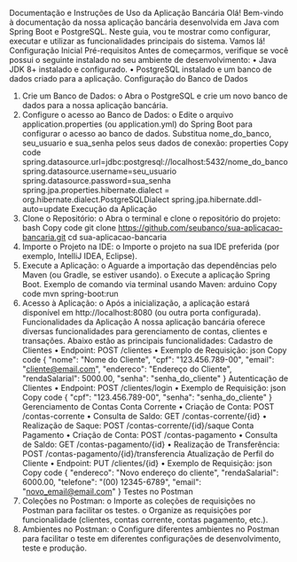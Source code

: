 Documentação e Instruções de Uso da Aplicação Bancária
Olá! Bem-vindo à documentação da nossa aplicação bancária desenvolvida em Java com Spring Boot e PostgreSQL. Neste guia, vou te mostrar como configurar, executar e utilizar as funcionalidades principais do sistema. Vamos lá!
Configuração Inicial
Pré-requisitos
Antes de começarmos, verifique se você possui o seguinte instalado no seu ambiente de desenvolvimento:
•	Java JDK 8+ instalado e configurado.
•	PostgreSQL instalado e um banco de dados criado para a aplicação.
Configuração do Banco de Dados
1.	Crie um Banco de Dados:
o	Abra o PostgreSQL e crie um novo banco de dados para a nossa aplicação bancária.
2.	Configure o acesso ao Banco de Dados:
o	Edite o arquivo application.properties (ou application.yml) do Spring Boot para configurar o acesso ao banco de dados. Substitua nome_do_banco, seu_usuario e sua_senha pelos seus dados de conexão:
properties
Copy code
spring.datasource.url=jdbc:postgresql://localhost:5432/nome_do_banco
spring.datasource.username=seu_usuario
spring.datasource.password=sua_senha
spring.jpa.properties.hibernate.dialect = org.hibernate.dialect.PostgreSQLDialect
spring.jpa.hibernate.ddl-auto=update
Execução da Aplicação
1.	Clone o Repositório:
o	Abra o terminal e clone o repositório do projeto:
bash
Copy code
git clone https://github.com/seubanco/sua-aplicacao-bancaria.git
cd sua-aplicacao-bancaria
2.	Importe o Projeto na IDE:
o	Importe o projeto na sua IDE preferida (por exemplo, IntelliJ IDEA, Eclipse).
3.	Execute a Aplicação:
o	Aguarde a importação das dependências pelo Maven (ou Gradle, se estiver usando).
o	Execute a aplicação Spring Boot.
Exemplo de comando via terminal usando Maven:
arduino
Copy code
mvn spring-boot:run
4.	Acesso à Aplicação:
o	Após a inicialização, a aplicação estará disponível em http://localhost:8080 (ou outra porta configurada).
Funcionalidades da Aplicação
A nossa aplicação bancária oferece diversas funcionalidades para gerenciamento de contas, clientes e transações. Abaixo estão as principais funcionalidades:
Cadastro de Clientes
•	Endpoint: POST /clientes
•	Exemplo de Requisição:
json
Copy code
{
  "nome": "Nome do Cliente",
  "cpf": "123.456.789-00",
  "email": "cliente@email.com",
  "endereco": "Endereço do Cliente",
  "rendaSalarial": 5000.00,
  "senha": "senha_do_cliente"
}
Autenticação de Clientes
•	Endpoint: POST /clientes/login
•	Exemplo de Requisição:
json
Copy code
{
  "cpf": "123.456.789-00",
  "senha": "senha_do_cliente"
}
Gerenciamento de Contas
Conta Corrente
•	Criação de Conta: POST /contas-corrente
•	Consulta de Saldo: GET /contas-corrente/{id}
•	Realização de Saque: POST /contas-corrente/{id}/saque
Conta Pagamento
•	Criação de Conta: POST /contas-pagamento
•	Consulta de Saldo: GET /contas-pagamento/{id}
•	Realização de Transferência: POST /contas-pagamento/{id}/transferencia
Atualização de Perfil do Cliente
•	Endpoint: PUT /clientes/{id}
•	Exemplo de Requisição:
json
Copy code
{
  "endereco": "Novo endereço do cliente",
  "rendaSalarial": 6000.00,
  "telefone": "(00) 12345-6789",
  "email": "novo_email@email.com"
}
Testes no Postman
1.	Coleções no Postman:
o	Importe as coleções de requisições no Postman para facilitar os testes.
o	Organize as requisições por funcionalidade (clientes, contas corrente, contas pagamento, etc.).
2.	Ambientes no Postman:
o	Configure diferentes ambientes no Postman para facilitar o teste em diferentes configurações de desenvolvimento, teste e produção.
